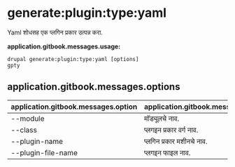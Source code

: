 # generate:plugin:type:yaml
Yaml शोधसह एक प्लगिन प्रकार उत्पन्न करा.

**application.gitbook.messages.usage:**
```
drupal generate:plugin:type:yaml [options]
gpty
```

## application.gitbook.messages.options
application.gitbook.messages.option | application.gitbook.messages.details
-------|-------------
--module | मॉड्यूलचे नाव.
--class | प्लगइन प्रकार वर्ग नाव.
--plugin-name | प्लगिन प्रकार मशीनचे नाव.
--plugin-file-name | प्लगइन फाइल नाव.
